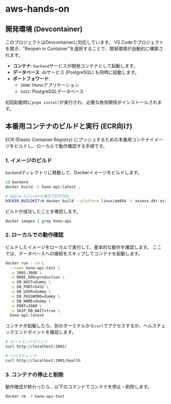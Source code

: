 # aws-hands-on

## 開発環境 (Devcontainer)

このプロジェクトはDevcontainerに対応しています。
VS Codeでプロジェクトを開き、"Reopen in Container"を選択することで、開発環境が自動的に構築されます。

- **コンテナ**: `backend`サービスが開発コンテナとして起動します。
- **データベース**: `db`サービス (PostgreSQL) も同時に起動します。
- **ポートフォワード**:
    - `3000`: Honoアプリケーション
    - `5432`: PostgreSQLデータベース

初回起動時に`pnpm install`が実行され、必要な依存関係がインストールされます。

## 本番用コンテナのビルドと実行 (ECR向け)

ECR (Elastic Container Registry) にプッシュするための本番用コンテナイメージをビルドし、ローカルで動作確認する手順です。

### 1. イメージのビルド

`backend`ディレクトリに移動して、Dockerイメージをビルドします。

```bash
cd backend
docker build -t hono-api:latest .

# Apple Siliconの場合でECR対応
DOCKER_BUILDKIT=0 docker build --platform linux/amd64 -t xxxxxx.dkr.ecr.ap-northeast-1.amazonaws.com/xxxxx:latest .
```

ビルドが成功したことを確認します。

```bash
docker images | grep hono-api
```

### 2. ローカルでの動作確認

ビルドしたイメージをローカルで実行して、基本的な動作を確認します。
ここでは、データベースへの接続をスキップしてコンテナを起動します。

```bash
docker run --rm \
  --name hono-api-test \
  -p 3001:3000 \
  -e NODE_ENV=production \
  -e DB_HOST=dummy \
  -e DB_PORT=5432 \
  -e DB_USER=dummy \
  -e DB_PASSWORD=dummy \
  -e DB_NAME=dummy \
  -e PORT=3000 \
  -e SKIP_DB_WAIT=true \
  hono-api:latest
```

コンテナが起動したら、別のターミナルから`curl`でアクセスするか、ヘルスチェックエンドポイントを確認します。

```bash
# ルートエンドポイント
curl http://localhost:3001/

# ヘルスチェック
curl http://localhost:3001/health
```

### 3. コンテナの停止と削除

動作確認が終わったら、以下のコマンドでコンテナを停止・削除します。

```bash
docker rm -f hono-api-test
```
